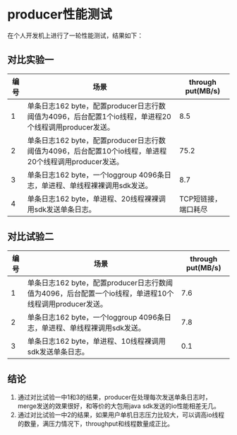 # producer性能测试
在个人开发机上进行了一轮性能测试，结果如下：
## 对比实验一
|编号|场景|through put(MB/s)|
|----|----|----|
|1|单条日志162 byte，配置producer日志行数阈值为4096，后台配置1个io线程，单进程20个线程调用producer发送。</br>|8.5|
|2|单条日志162 byte，配置producer日志行数阈值为4096，后台配置10个io线程，单进程20个线程调用producer发送。</br>|75.2|
|3|单条日志162 byte，一个loggroup 4096条日志，单进程、单线程裸裸调用sdk发送。|8.7|
|4|单条日志162 byte，单进程、20线程裸裸调用sdk发送单条日志。|TCP短链接，端口耗尽|

## 对比试验二
|编号|场景|through put(MB/s)|
|----|----|----|
|1|单条日志162 byte，配置producer日志行数阈值为4096，后台配置一个io线程，单进程10个线程调用producer发送。</br>|7.6|
|2|单条日志162 byte，一个loggroup 4096条日志，单进程、单线程裸调用sdk发送。|7.8|
|3|单条日志162 byte，单进程、10线程裸调用sdk发送单条日志。|0.1|
## 结论
1. 通过对比试验一中1和3的结果，producer在处理每次发送单条日志时，merge发送的效果很好，和等价的大包用java sdk发送的io性能相差无几。
2. 通过对比试验一中2的结果，如果用户单机日志压力比较大，可以调高io线程的数量，满压力情况下，throughput和线程数量成正比。